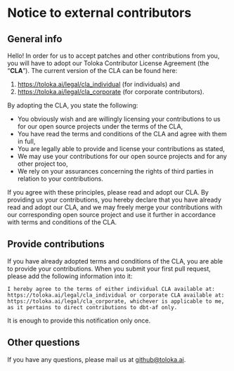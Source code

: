 # Notice to external contributors


## General info

Hello! In order for us to accept patches and other contributions from you, you will have to adopt our Toloka Contributor License Agreement (the “**CLA**”). The current version of the CLA can be found here:
1) https://toloka.ai/legal/cla_individual (for individuals) and 
2) https://toloka.ai/legal/cla_corporate (for corporate contributors).

By adopting the CLA, you state the following:

* You obviously wish and are willingly licensing your contributions to us for our open source projects under the terms of the CLA,
* You have read the terms and conditions of the CLA and agree with them in full,
* You are legally able to provide and license your contributions as stated,
* We may use your contributions for our open source projects and for any other project too,
* We rely on your assurances concerning the rights of third parties in relation to your contributions.

If you agree with these principles, please read and adopt our CLA. By providing us your contributions, you hereby declare that you have already read and adopt our CLA, and we may freely merge your contributions with our corresponding open source project and use it further in accordance with terms and conditions of the CLA.

## Provide contributions

If you have already adopted terms and conditions of the CLA, you are able to provide your contributions. When you submit your first pull request, please add the following information into it:

```
I hereby agree to the terms of either individual CLA available at: https://toloka.ai/legal/cla_individual or corporate CLA available at: https://toloka.ai/legal/cla_corporate, whichever is applicable to me, as it pertains to direct contributions to dbt-af only.
```

It is enough to provide this notification only once.

## Other questions

If you have any questions, please mail us at github@toloka.ai.